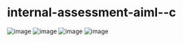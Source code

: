 # internal-assessment-aiml--c
![image](https://github.com/user-attachments/assets/e9d0afb8-6c44-4e80-9c58-09e6c55ef8a6)
![image](https://github.com/user-attachments/assets/9dfe2494-7fad-4e75-9ab1-ff148f822fe5)
![image](https://github.com/user-attachments/assets/c8e40adb-e754-49aa-85ba-dd04aba8b07d)
![image](https://github.com/user-attachments/assets/1e578616-8d07-4481-b45d-dfa284d9a8dd)



